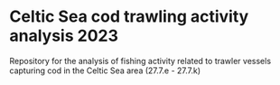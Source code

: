 # Celtic Sea cod trawling activity analysis 2023

Repository for the analysis of fishing activity related to trawler vessels  capturing cod in the Celtic Sea area (27.7.e - 27.7.k)
